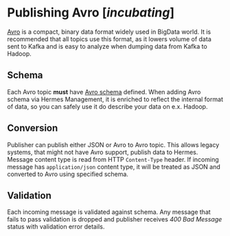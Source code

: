 # Publishing Avro [*incubating*]

[Avro](<https://avro.apache.org/>) is a compact, binary data format widely used in BigData world. It is recommended that
all topics use this format, as it lowers volume of data sent to Kafka and is easy to analyze when dumping data from
Kafka to Hadoop.

## Schema

Each Avro topic **must** have [Avro schema](https://avro.apache.org/docs/1.7.7/spec.html#Protocol+Wire+Format) defined.
When adding Avro schema via Hermes Management, it is enriched to reflect the internal format of data, so you can safely
use it do describe your data on e.x. Hadoop.

## Conversion

Publisher can publish either JSON or Avro to Avro topic. This allows legacy systems, that might not have Avro support,
publish data to Hermes. Message content type is read from HTTP `Content-Type` header. If incoming message has
`application/json` content type, it will be treated as JSON and converted to Avro using specified schema.

## Validation

Each incoming message is validated against schema. Any message that fails to pass validation is dropped and publisher
receives *400 Bad Message* status with validation error details.
